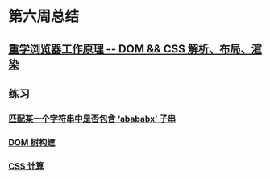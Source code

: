 # 第六周总结

## [重学浏览器工作原理 -- DOM && CSS 解析、布局、渲染](https://mubu.com/doc/zK38cGtTQy)

## 练习

### [匹配某一个字符串中是否包含 ‘abababx’ 子串](https://github.com/lxw-peter/Frontend-01-Template/blob/master/week06/状态机/match-3-2.js)

### [DOM 树构建](https://github.com/lxw-peter/Frontend-01-Template/blob/master/week06/parseHTML/parser.js)

### [CSS 计算](https://github.com/lxw-peter/Frontend-01-Template/blob/master/week06/cssComputing/parser.js)

